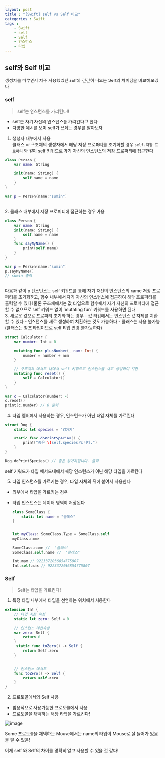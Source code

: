 ```yaml
---
layout: post
title : "[Swift] self vs Self 비교"
categories : Swift
tags : 
    - Swift
    - self
    - Self
    - 인스턴스
    - 타입
---     
```


## self와 Self 비교

생성자를 다루면서 자주 사용했었던 self와 간간히 나오는 Self의 차이점을 비교해보겠다   
### self 
> self는 인스턴스를 가리킨다!!   


- self는 자기 자신의 인스턴스를 가리킨다고 한다
- 다양한 예시를 보며 self가 쓰이는 경우를 알아보자     

1. 생성자 내부에서 사용      
클래스 or 구조체의 생성자에서 해당 저장 프로퍼티를 초기화할 경우 `self.저장 프로퍼티` 와 같이 self 키워드로 자기 자신의 인스턴스의 저장 프로퍼티에 접근한다        
   
  ```swift
  class Person {
      var name: String

      init(name: String) {
          self.name = name
      }
  }

  var p = Person(name:"sumin")
  ```
<br/>
2. 클래스 내부에서 저장 프로퍼티에 접근하는 경우 사용    

  
  ```swift
  class Person {
      var name: String
      init(name: String) {
          self.name = name
      }
      func sayMyName() {
          print(self.name)
      }
  }

  var p = Person(name:"sumin")
  p.sayMyName()
  // sumin 출력
  ```    
  <br/>
  다음과 같이 p 인스턴스는 self 키워드를 통해 자기 자신의 인스턴스의 name 저장 프로퍼티를 초기화하고,
  함수 내부에서 자기 자신의 인스턴스에 접근하여 해당 프로퍼티를 출력할 수 있다!    
  물론 구조체에서는 값 타입으로 함수에서 자기 자신의 프로퍼티에 접근할 수 없으므로
  self 키워드 없이 `mutating fun` 키워드를 사용하면 된다   
<br/>
3. 새로운 값으로 프로퍼티 초기화 하는 경우      
- 값 타입에서는 인스턴스 값 자체를 치환할 수 있다
- 인스턴스를 새로 생성하여 치환하는 것도 가능하다
- 클래스는 사용 불가능 (클래스는 참조 타입이므로 self 타입 변경 불가능하다)   
<br/>

  ```swift
  struct Calculator {
      var number: Int = 0

      mutating func plusNumber(_ num: Int) {
          number = number + num
      }

      // 구조체의 메서드 내에서 self 키워드로 인스턴스를 새로 생성하여 치환
      mutating func reset() {
          self = Calculator()  
      }
  }

  var c = Calculator(number: 4)
  c.reset()
  print(c.number) // 0 출력
  ```   

4. 타입 멤버에서 사용하는 경우, 인스턴스가 아닌 타입 자체를 가르킨다   
  ```swift
  struct Dog {
      static let species = "강아지"

      static func doPrintSpecies() {
          print("종은 \(self.species)입니다.")
      }
  }

  Dog.doPrintSpecies() // 종은 강아지입니다. 출력
  ```      
self 키워드가 타입 메서드내에서 해당 인스턴스가 아닌 해당 타입을 가르킨다   

5. 타입 인스턴스를 가르키는 경우, 타입 자체의 뒤에 붙여서 사용한다      
- 외부에서 타입을 가르키는 경우
- 타입 인스턴스는 데이터 영역에 저장된다   

  ```swift
  class SomeClass {
      static let name = "클래스"
  }


  let myClass: SomeClass.Type = SomeClass.self
  myClass.name

  SomeClass.name //  "클래스"
  SomeClass.self.name //  "클래스"

  Int.max // 9223372036854775807
  Int.self.max // 9223372036854775807 
  ```        

### Self
> Self는 타입을 가르킨다!   

1. 특정 타입 내부에서 타입을 선언하는 위치에서 사용한다    
  ```swift
  extension Int {
      // 타입 저장 속성
      static let zero: Self = 0   

      // 인스턴스 계산속성
      var zero: Self {  
          return 0
      }
       static func toZero() -> Self {
          return Self.zero     
      }


      // 인스턴스 메서드
      func toZero() -> Self {
          return self.zero    
      }
  }
  ```   
    
    
2. 프로토콜에서의 Self 사용   
- 범용적으로 사용가능한 프로토콜에서 사용
- 프로토콜을 채택하는 해당 타입을 가르킨다!

![image](https://user-images.githubusercontent.com/110437548/231165334-bcfdae77-cb1e-4e7a-a495-18ba9aadf314.png)    


Some 프로토콜을 채택하는 Mouse에서는 name의 타입이 Mouse로 잘 들어가 있음을 알 수 있음!   


이제 self 와 Self의 차이를 명확히 알고 사용할 수 있을 것 같다!



